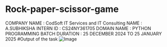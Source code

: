 # Rock-paper-scissor-game
COMPANY NAME : CodSoft IT Services and IT Consulting
NAME : A.SUBHIKSHA
INTERN ID : CS24NY361705
DOMAIN NAME : PYTHON PROGRAMMING
BATCH DURATION : 25 DECEMBER 2024 TO 25 JANUARY 2025
#Output of the task
![Image](https://github.com/user-attachments/assets/cbd4a0f2-1262-4543-b148-188208114d87)
